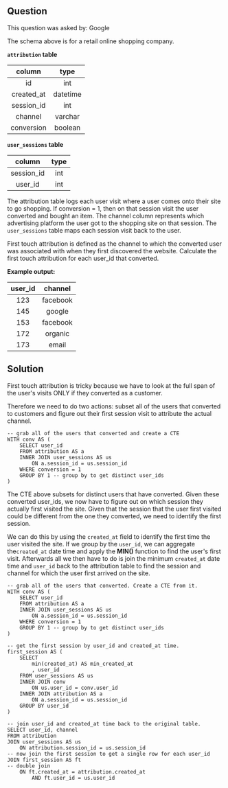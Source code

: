 ## Question
This question was asked by: Google

The schema above is for a retail online shopping company.

**`attribution` table**

|   column   |   type   |
|:----------:|:--------:|
|     id     |    int   |
| created_at | datetime |
| session_id |    int   |
|   channel  |  varchar |
| conversion |  boolean |

**`user_sessions` table**

|   column   | type |
|:----------:|:----:|
| session_id |  int |
|   user_id  |  int |

The attribution table logs each user visit where a user comes onto their site to go shopping. If conversion = 1, then on that session visit the user converted and bought an item. The channel column represents which advertising platform the user got to the shopping site on that session. The `user_sessions` table maps each session visit back to the user.

First touch attribution is defined as the channel to which the converted user was associated with when they first discovered the website. Calculate the first touch attribution for each user_id that converted.

**Example output:**

| user_id |  channel |
|:-------:|:--------:|
|   123   | facebook |
|   145   |  google  |
|   153   | facebook |
|   172   |  organic |
|   173   |   email  |


## Solution
First touch attribution is tricky because we have to look at the full span of the user's visits ONLY if they converted as a customer.

Therefore we need to do two actions: subset all of the users that converted to customers and figure out their first session visit to attribute the actual channel.

```
-- grab all of the users that converted and create a CTE
WITH conv AS (
    SELECT user_id
    FROM attribution AS a
    INNER JOIN user_sessions AS us
        ON a.session_id = us.session_id
    WHERE conversion = 1
    GROUP BY 1 -- group by to get distinct user_ids
)
```

The CTE above subsets for distinct users that have converted. Given these converted user_ids, we now have to figure out on which session they actually first visited the site. Given that the session that the user first visited could be different from the one they converted, we need to identify the first session.

We can do this by using the `created_at` field to identify the first time the user visited the site. If we group by the `user_id`, we can aggregate the`created_at` date time and apply the **MIN()** function to find the user's first visit. Afterwards all we then have to do is join the minimum `created_at` date time and `user_id` back to the attribution table to find the session and channel for which the user first arrived on the site.

```
-- grab all of the users that converted. Create a CTE from it.
WITH conv AS (
    SELECT user_id
    FROM attribution AS a
    INNER JOIN user_sessions AS us
        ON a.session_id = us.session_id
    WHERE conversion = 1
    GROUP BY 1 -- group by to get distinct user_ids
)

-- get the first session by user_id and created_at time.
first_session AS (
    SELECT
        min(created_at) AS min_created_at
        , user_id
    FROM user_sessions AS us
    INNER JOIN conv
        ON us.user_id = conv.user_id
    INNER JOIN attribution AS a
        ON a.session_id = us.session_id
    GROUP BY user_id
)

-- join user_id and created_at time back to the original table.
SELECT user_id, channel
FROM attribution
JOIN user_sessions AS us
    ON attribution.session_id = us.session_id
-- now join the first session to get a single row for each user_id
JOIN first_session AS ft
-- double join
    ON ft.created_at = attribution.created_at
        AND ft.user_id = us.user_id
```
